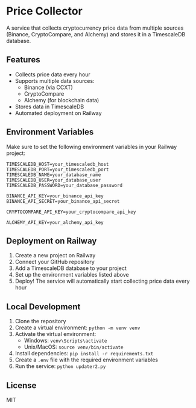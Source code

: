 # Price Collector

A service that collects cryptocurrency price data from multiple sources (Binance, CryptoCompare, and Alchemy) and stores it in a TimescaleDB database.

## Features

- Collects price data every hour
- Supports multiple data sources:
  - Binance (via CCXT)
  - CryptoCompare
  - Alchemy (for blockchain data)
- Stores data in TimescaleDB
- Automated deployment on Railway

## Environment Variables

Make sure to set the following environment variables in your Railway project:

```env
TIMESCALEDB_HOST=your_timescaledb_host
TIMESCALEDB_PORT=your_timescaledb_port
TIMESCALEDB_NAME=your_database_name
TIMESCALEDB_USER=your_database_user
TIMESCALEDB_PASSWORD=your_database_password

BINANCE_API_KEY=your_binance_api_key
BINANCE_API_SECRET=your_binance_api_secret

CRYPTOCOMPARE_API_KEY=your_cryptocompare_api_key

ALCHEMY_API_KEY=your_alchemy_api_key
```

## Deployment on Railway

1. Create a new project on Railway
2. Connect your GitHub repository
3. Add a TimescaleDB database to your project
4. Set up the environment variables listed above
5. Deploy! The service will automatically start collecting price data every hour

## Local Development

1. Clone the repository
2. Create a virtual environment: `python -m venv venv`
3. Activate the virtual environment:
   - Windows: `venv\Scripts\activate`
   - Unix/MacOS: `source venv/bin/activate`
4. Install dependencies: `pip install -r requirements.txt`
5. Create a `.env` file with the required environment variables
6. Run the service: `python updater2.py`

## License

MIT 